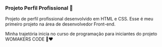 ### Projeto Perfil Profissional 👋

Projeto de perfil profissional desenvolvido em HTML e CSS. Esse é meu primeiro projeto na área de desenvolvedor Front-end. 

Minha trajetória inicia no curso de programação para iniciantes do projeto WOMAKERS CODE 💪❤
<!--
**samsire/samsire** is a ✨ _special_ ✨ repository because its `README.md` (this file) appears on your GitHub profile.

Here are some ideas to get you started:

- 🔭 I’m currently working on ...
- 🌱 I’m currently learning ...
- 👯 I’m looking to collaborate on ...
- 🤔 I’m looking for help with ...
- 💬 Ask me about ...
- 📫 How to reach me: ...
- 😄 Pronouns: ...
- ⚡ Fun fact: ...
-->
